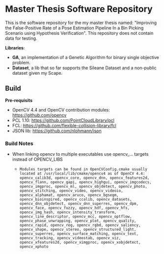 # Master Thesis Software Repository

This is the software repository for the my master thesis named: "Improving the False-Positive Rate of a Pose Estimation Pipeline In a Bin Picking Scenario using Hypothesis Verification". This repository does not contain data for testing.

**Libraries**:

- **GA**, an implementation of a Genetic Algorithm for binary single objective problem.
- **Dataset**, a lib that so far supports the Sileane Dataset and a non-public dataset given my Scape. 



## Build

**Pre-requisits**

- OpenCV 4.4 and OpenCV contribution modules: https://github.com/opencv 
- PCL 1.10: https://github.com/PointCloudLibrary/pcl
- FCL: https://github.com/flexible-collision-library/fcl
- JSON lib: https://github.com/nlohmann/json

### Build Notes

- When linking opencv to multiple executables use opencv_... targets instead of OPENCV_LIBS

  - ```
    Modules targets can be found in OpenCVConfig.cmake usually located at /usr/local/lib/cmake/opencv4 as of OpenCV 4.4: opencv_calib3d, opencv_core, opencv_dnn, opencv_features2d, opencv_flann, opencv_gapi, opencv_highgui, opencv_imgcodecs, opencv_imgproc, opencv_ml, opencv_objdetect, opencv_photo, opencv_stitching, opencv_video, opencv_videoio, opencv_alphamat, opencv_aruco, opencv_bgsegm, opencv_bioinspired, opencv_ccalib, opencv_datasets, opencv_dnn_objdetect, opencv_dnn_superres, opencv_dpm, opencv_face, opencv_fuzzy, opencv_hdf, opencv_hfs, opencv_img_hash, opencv_intensity_transform, opencv_line_descriptor, opencv_mcc, opencv_optflow, opencv_phase_unwrapping, opencv_plot, opencv_quality, opencv_rapid, opencv_reg, opencv_rgbd, opencv_saliency, opencv_shape, opencv_stereo, opencv_structured_light, opencv_superres, opencv_surface_matching, opencv_text, opencv_tracking, opencv_videostab, opencv_viz, opencv_xfeatures2d, opencv_ximgproc, opencv_xobjdetect, opencv_xphoto
    ```



